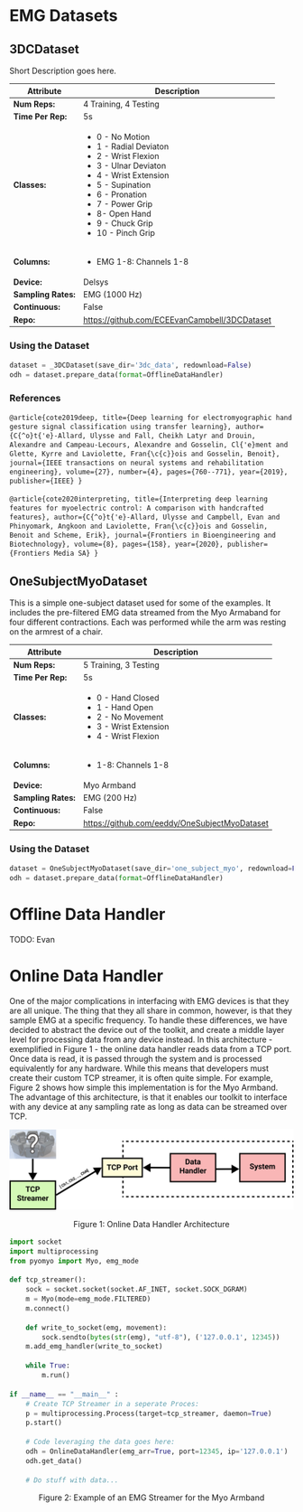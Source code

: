 # EMG Datasets

## 3DCDataset
Short Description goes here.

<style>
    table {
        width: 100%;
    }
</style>
| Attribute          | Description |
| ------------------ | ----------- |
| **Num Reps:**      | 4 Training, 4 Testing       |
| **Time Per Rep:**      | 5s      |
| **Classes:**       | <ul><li>0 - No Motion</li><li>1 - Radial Deviaton</li><li>2 - Wrist Flexion</li><li>3 - Ulnar Deviaton</li><li>4 - Wrist Extension</li><li>5 - Supination</li><li>6 - Pronation</li><li>7 - Power Grip</li><li>8- Open Hand</li><li>9 - Chuck Grip</li><li>10 - Pinch Grip</li></ul>       |
| **Columns:**       | <ul><li>EMG 1-8: Channels 1-8</li></ul>          |
| **Device:**        | Delsys        |
| **Sampling Rates:** | EMG (1000 Hz)        |
| **Continuous:**    | False |
| **Repo:**          | https://github.com/ECEEvanCampbell/3DCDataset |

### Using the Dataset 
```Python
dataset = _3DCDataset(save_dir='3dc_data', redownload=False)
odh = dataset.prepare_data(format=OfflineDataHandler)
```

### References
```
@article{cote2019deep, title={Deep learning for electromyographic hand gesture signal classification using transfer learning}, author={C{^o}t{'e}-Allard, Ulysse and Fall, Cheikh Latyr and Drouin, Alexandre and Campeau-Lecours, Alexandre and Gosselin, Cl{'e}ment and Glette, Kyrre and Laviolette, Fran{\c{c}}ois and Gosselin, Benoit}, journal={IEEE transactions on neural systems and rehabilitation engineering}, volume={27}, number={4}, pages={760--771}, year={2019}, publisher={IEEE} }

@article{cote2020interpreting, title={Interpreting deep learning features for myoelectric control: A comparison with handcrafted features}, author={C{^o}t{'e}-Allard, Ulysse and Campbell, Evan and Phinyomark, Angkoon and Laviolette, Fran{\c{c}}ois and Gosselin, Benoit and Scheme, Erik}, journal={Frontiers in Bioengineering and Biotechnology}, volume={8}, pages={158}, year={2020}, publisher={Frontiers Media SA} }
```

## OneSubjectMyoDataset
This is a simple one-subject dataset used for some of the examples. It includes the pre-filtered EMG data streamed from the Myo Armaband for four different contractions. Each was performed while the arm was resting on the armrest of a chair. 

<style>
    table {
        width: 100%;
    }
</style>
| Attribute          | Description |
| ------------------ | ----------- |
| **Num Reps:**      | 5 Training, 3 Testing       |
| **Time Per Rep:**      | 5s      |
| **Classes:**       | <ul><li>0 - Hand Closed</li><li>1 - Hand Open</li><li>2 - No Movement</li><li>3 - Wrist Extension</li><li>4 - Wrist Flexion</li></ul>       |
| **Columns:**       | <ul><li>1-8: Channels 1-8</li></ul>          |
| **Device:**        | Myo Armband      |
| **Sampling Rates:** | EMG (200 Hz)        |
| **Continuous:**    | False |
| **Repo:**          | https://github.com/eeddy/OneSubjectMyoDataset |

### Using the Dataset 
```Python
dataset = OneSubjectMyoDataset(save_dir='one_subject_myo', redownload=False)
odh = dataset.prepare_data(format=OfflineDataHandler)
```

# Offline Data Handler 
TODO: Evan

# Online Data Handler 
One of the major complications in interfacing with EMG devices is that they are all unique. The thing that they all share in common, however, is that they sample EMG at a specific frequency. To handle these differences, we have decided to abstract the device out of the toolkit, and create a middle layer level for processing data from any device instead. In this architecture - exemplified in Figure 1 - the online data handler reads data from a TCP port. Once data is read, it is passed through the system and is processed equivalently for any hardware. While this means that developers must create their custom TCP streamer, it is often quite simple. For example, Figure 2 shows how simple this implementation is for the Myo Armband. The advantage of this architecture, is that it enables our toolkit to interface with any device at any sampling rate as long as data can be streamed over TCP. 

![alt text](online_dh.png)
<center> <p> Figure 1: Online Data Handler Architecture</p> </center>

```Python
import socket
import multiprocessing
from pyomyo import Myo, emg_mode

def tcp_streamer():
    sock = socket.socket(socket.AF_INET, socket.SOCK_DGRAM)
    m = Myo(mode=emg_mode.FILTERED)
    m.connect()

    def write_to_socket(emg, movement):
        sock.sendto(bytes(str(emg), "utf-8"), ('127.0.0.1', 12345))
    m.add_emg_handler(write_to_socket)
    
    while True:
        m.run()
        
if __name__ == "__main__" :
    # Create TCP Streamer in a seperate Proces:
    p = multiprocessing.Process(target=tcp_streamer, daemon=True)
    p.start()
    
    # Code leveraging the data goes here:
    odh = OnlineDataHandler(emg_arr=True, port=12345, ip='127.0.0.1')
    odh.get_data()

    # Do stuff with data...
```
<center> <p> Figure 2: Example of an EMG Streamer for the Myo Armband</p> </center>
